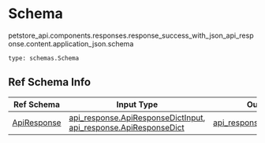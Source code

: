 # Schema
petstore_api.components.responses.response_success_with_json_api_response.content.application_json.schema
```
type: schemas.Schema
```

## Ref Schema Info
Ref Schema | Input Type | Output Type | Description
---------- | ---------- | ----------- | ------------
[ApiResponse](api_response.md) | [api_response.ApiResponseDictInput](../../../../components/schema/api_response.md#apiresponsedictinput), [api_response.ApiResponseDict](../../../../components/schema/api_response.md#apiresponsedict) | [api_response.ApiResponseDict](../../../../components/schema/api_response.md#apiresponsedict) |
